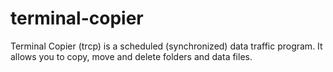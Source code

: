 # terminal-copier
Terminal Copier (trcp) is a scheduled (synchronized) data traffic program. It allows you to copy, move and delete folders and data files.
